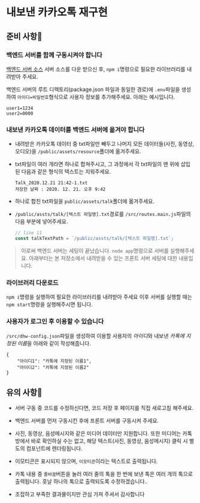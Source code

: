 # 내보낸 카카오톡 재구현

## 준비 사항🎈

### 백엔드 서버를 함께 구동시켜야 합니다

[백엔드 서버 소스](https://github.com/bvv8808/dhw2020-back)
서버 소스를 다운 받으신 후, `npm i`명령으로 필요한 라이브러리를 내려받아 주세요.

백엔드 서버의 루트 디렉토리(package.json 파일과 동일한 경로)에 `.env`파일을 생성하여 `아이디=비밀번호`형식으로 사용자 정보를 추가해주세요. 아래는 예시입니다.

```
user1=1234
user2=0000
```

### 내보낸 카카오톡 데이터를 백엔드 서버에 옮겨야 합니다

- 내려받은 카카오톡 데이터 중 txt파일만 빼두고 나머지 모든 데이터들(사진, 동영상, 오디오)을 `/public/assets/resource`폴더에 옮겨주세요.

- txt파일이 여러 개라면 하나로 합쳐주시고, 그 과정에서 각 txt파일의 맨 위에 삽입된 다음과 같은 형식의 텍스트는 지워주세요.
  ```
  Talk_2020.12.21 21:42-1.txt
  저장한 날짜 : 2020. 12. 21. 오후 9:42
  ```
- 하나로 합친 txt파일을 `public/assets/talk`폴더에 옮겨주세요.
- `/public/assts/talk/[텍스트 파일명].txt`경로를 `/src/routes.main.js`파일의 다음 부분에 넣어주세요.

  ```javascript
  // line 11
  const talkTextPath = `/public/assts/talk/[텍스트 파일명].txt`;
  ```

> 이로써 백엔드 서버는 세팅이 끝났습니다. `node app`명령으로 서버를 실행해주세요. 아래부터는 본 저장소에서 내려받을 수 있는 프론트 서버 세팅에 대한 내용입니다.

### 라이브러리 다운로드

`npm i`명령을 실행하여 필요한 라이브러리를 내려받아 주세요
이후 서버를 실행할 때는 `npm start`명령을 실행해주시면 됩니다.

### 사용자가 로그인 후 이용할 수 있습니다

`/src/dhw-config.json`파일을 생성하여 이용할 사용자의 *아이디*와 내보낸 *카톡에 지정된 이름*을 아래와 같이 작성해줍니다.

```
{
    "아이디1": "카톡에 지정된 이름1",
    "아이디2": "카톡에 지정된 이름2"
}
```

## 유의 사항🎈

- 서버 구동 중 코드를 수정하신다면, 코드 저장 후 페이지를 직접 새로고침 해주세요.

- 백엔드 서버를 먼저 구동시킨 후에 프론트 서버를 구동시켜 주세요.

- 사진, 동영상, 음성메시지와 같은 미디어 데이터만 지원합니다. 또한 미디어는 카톡방에서 바로 확인하실 수는 없고, 해당 텍스트(사진, 동영상, 음성메시지) 클릭 시 별도의 컴포넌트에 렌더링됩니다.

- 이모티콘은 표시되지 않으며, `이모티콘`이라는 텍스트로 출력됩니다.

- 카톡 내용 중 `줄바꿈`버튼을 눌러 여러 줄의 톡을 한 번에 보낸 톡은 여러 개의 톡으로 출력됩니다. 훗날 하나의 톡으로 출력되도록 수정하겠습니다..

- 조잡하고 부족한 결과물이지만 관심 가져 주셔서 감사합니다
